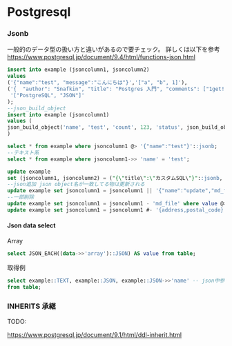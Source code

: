 # Postgresql

### Jsonb

一般的のデータ型の扱い方と違いがあるので要チェック。
詳しくは以下を参考
<https://www.postgresql.jp/document/9.4/html/functions-json.html>

```sql
insert into example (jsoncolumn1, jsoncolumn2)
values
('{"name":"test", "message":"こんにちは"}','["a", "b", 1]'),
('{  "author": "Snafkin", "title": "Postgres 入門", "comments": ["1get!", "2get!"] }',
 '["PostgreSQL", "JSON"]'
);
--json_build_object
insert into example (jsoncolumn1)
values (
json_build_object('name', 'test', 'count', 123, 'status', json_build_object('context', 'text', 'number', 1))
)
```

```sql
select * from example where jsoncolumn1 @> '{"name":"test"}'::jsonb;
--テキスト系
select * from example where jsoncolumn1->> 'name' = 'test';
```

```sql
update example
set (jsoncolumn1, jsoncolumn2) = ("{\"title\":\"カスタムSQL\"}"::jsonb, "[\"Hibernate\", \"Custom SQL\"]"::jsonb);
--json追加 json object名が一致してる物は更新される
update example set jsoncolumn1 = jsoncolumn1 || '{"name":"update","md_file":"test.md","address":{"postal_code":"123-1234"}}';
--一部削除
update example set jsoncolumn1 = jsoncolumn1 - 'md_file' where value @> '{"name":"update"}'
update example set jsoncolumn1 = jsoncolumn1 #- '{address,postal_code}' where value @> '{"aaa":"ddd"}
```

#### Json data select

Array

```sql
select JSON_EACH((data->>'array')::JSON) AS value from table;
```

取得例

```sql
select example::TEXT, example::JSON, example::JSON->>'name' -- json中参照
from table;
```

### INHERITS 承継

TODO:

<https://www.postgresql.jp/document/9.1/html/ddl-inherit.html>
